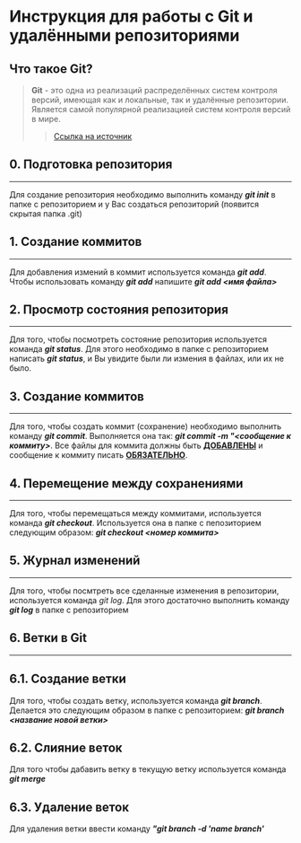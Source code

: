 # **Инструкция для работы с Git и удалёнными репозиториями**

## **Что такое Git?**

> **Git** - это одна из реализаций распределённых систем контроля версий, имеющая как и локальные, так и удалённые репозитории. Является самой популярной реализацией систем контроля версий в мире.
>> [Ссылка на источник](https://github.com/oleggolen/Seminar-13-12-2021/blob/master/Readme.md)

## **0. Подготовка репозитория**
---
Для создание репозитория необходимо выполнить команду ***git init***  в папке с репозиторием и у Вас создаться репозиторий (появится скрытая папка .git)

## **1. Создание коммитов**
---

Для добавления измений в коммит используется команда ***git add***. Чтобы использовать команду ***git add*** напишите ***git add <имя файла>***

## **2. Просмотр состояния репозитория**
---
Для того, чтобы посмотреть состояние репозитория используется команда ***git status***. Для этого необходимо в папке с репозиторием написать ***git status***, и Вы увидите были ли измения в файлах, или их не было.

## **3. Создание коммитов**
---
Для того, чтобы создать коммит (сохранение) необходимо выполнить команду ***git commit***. Выполняется она так: ***git commit -m "<сообщение к коммиту>***. Все файлы для коммита должны быть <u>**ДОБАВЛЕНЫ**</u> и сообщение к коммиту писать <u>**ОБЯЗАТЕЛЬНО**</u>.

## **4. Перемещение между сохранениями**
---
Для того, чтобы перемещаться между коммитами, используется команда ***git checkout***. Используется она в папке с пепозиторием следующим образом: ***git checkout <номер коммита>***

## **5. Журнал изменений**
---
Для того, чтобы посмтреть все сделанные изменения в репозитории, используется команда *git log*. Для этого достаточно выполнить команду ***git log*** в папке с репозиторием

## **6. Ветки в Git**
---

## **6.1. Создание ветки**

Для того, чтобы создать ветку, используется команда ***git branch***. Делается это следующим образом в папке с репозиторием: ***git branch <название новой ветки>***

## **6.2. Слияние веток**

Для того чтобы дабавить ветку в текущую ветку используется команда ***git merge <name branch>***

## **6.3. Удаление веток**
Для удаления ветки ввести команду ***"git branch -d 'name branch'***